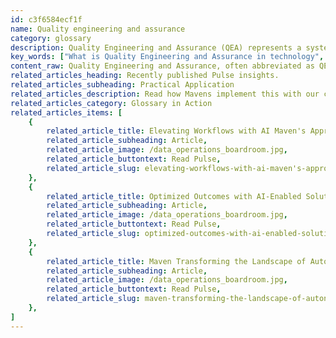 ```yaml
---
id: c3f6584ecf1f
name: Quality engineering and assurance
category: glossary
description: Quality Engineering and Assurance (QEA) represents a systematic approach to ensuring consistent quality in organizational processes, applications, and systems, prioritizing customer satisfaction and business transformation through integrated, automated quality controls that foster innovation, efficiency, and cost-effectiveness.
key_words: ["What is Quality Engineering and Assurance in technology", "How does QEA improve customer experience", "What are the benefits of Quality Engineering and Assurance for businesses", "How does Quality Engineering help with digital transformation", "What role does QEA play in preventing software failures", "Why is Quality Assurance important for system integration", "How can automated quality processes benefit my organization", "What is the relationship between QEA and legacy system modernization", "How does Maven Technologies implement QEA to enhance profitability", "What are the cost-efficiency impacts of Quality Engineering on IT projects."]
content_raw: Quality Engineering and Assurance, often abbreviated as QEA, signifies a comprehensive, systematic methodology deployed to assure and maintain quality in processes, applications, and systems throughout an organization. QEA comprises intelligent, automated quality assurance processes designed to effectively and efficiently monitor both traditional and contemporary digital systems. In the rapidly evolving digital age, businesses are constantly seeking ways to modernize, streamline, and secure their legacy systems. Here, the relevance and necessity of robust Quality Engineering and Assurance become apparent. Through delivering a powerful combination of both quality and speed, QEA helps propel the pace of technological and business transformations. The key business benefits of adapting Quality Engineering and Assurance are multi-fold. First, it facilitates improved customer experiences. In today’s competitive market, customer satisfaction plays a critical role in any business's success. By ensuring the flawless functioning of processes and systems, QEA significantly enhances the overall customer experience. Next, by enabling seamless integration of legacy and digital systems, it creates a harmonious, modernized technological environment. This fosters innovation and digital success, positioning the business to stay ahead in the digital modernization race. Moreover, Quality Engineering and Assurance also contributes to the prevention of expensive software failures, as it aids in identifying potential issues and rectifying them early in the development lifecycle. This results in improved productivity, cost-efficiency, and ultimately, profitability. In summary, at Maven Technologies, our seasoned professionals strive to unlock productivity by leveraging Quality Engineering and Assurance, thus ensuring our clients fully enjoy the business benefits of elite technologies.
related_articles_heading: Recently published Pulse insights.
related_articles_subheading: Practical Application
related_articles_description: Read how Mavens implement this with our clients.
related_articles_category: Glossary in Action
related_articles_items: [
	{
		related_article_title: Elevating Workflows with AI Maven's Approach,
		related_article_subheading: Article,
		related_article_image: /data_operations_boardroom.jpg,
		related_article_buttontext: Read Pulse,
		related_article_slug: elevating-workflows-with-ai-maven's-approach
	},
	{
		related_article_title: Optimized Outcomes with AI-Enabled Solutions,
		related_article_subheading: Article,
		related_article_image: /data_operations_boardroom.jpg,
		related_article_buttontext: Read Pulse,
		related_article_slug: optimized-outcomes-with-ai-enabled-solutions
	},
	{
		related_article_title: Maven Transforming the Landscape of Autonomous Vehicles,
		related_article_subheading: Article,
		related_article_image: /data_operations_boardroom.jpg,
		related_article_buttontext: Read Pulse,
		related_article_slug: maven-transforming-the-landscape-of-autonomous-vehicles
	},
]
---
```

